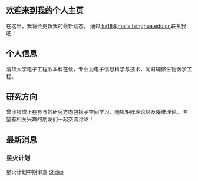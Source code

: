 ## 欢迎来到我的个人主页
在这里，我将会更新我的最新动态，
通过<lkz18@mails.tsinghua.edu.cn>联系我吧！
## 个人信息
清华大学电子工程系本科在读，专业为电子信息科学与技术，同时辅修生物医学工程。
## 研究方向
曾涉猎或正在参与的研究方向包括子空间学习、随机矩阵理论以及降维理论。
希望有相关兴趣的朋友们一起交流讨论！

## 最新消息
### 星火计划
星火计划中期审查 [Slides](https://cloud.tsinghua.edu.cn/d/c2fa2681d2af406a8c31/)